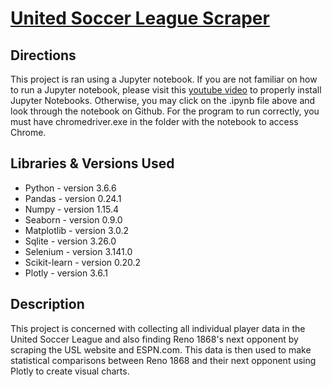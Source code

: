 # [United Soccer League Scraper](https://github.com/justingill/Data-Portfolio/blob/master/USL%20Scraper%20Project/USL_Scraper.ipynb)

## Directions
This project is ran using a Jupyter notebook. If you are not familiar on how to run a Jupyter notebook,
please visit this [youtube video](https://www.youtube.com/watch?v=o6aOqkmrrb4) to properly install Jupyter Notebooks.
Otherwise, you may click on the .ipynb file above and look through the notebook on Github.
For the program to run correctly, you must have chromedriver.exe in the folder with the notebook to access Chrome.

## Libraries & Versions Used
* Python - version 3.6.6
* Pandas - version 0.24.1
* Numpy - version 1.15.4
* Seaborn - version 0.9.0
* Matplotlib - version 3.0.2
* Sqlite - version 3.26.0
* Selenium - version 3.141.0
* Scikit-learn - version 0.20.2
* Plotly - version 3.6.1

## Description
This project is concerned with collecting all individual player data in the United Soccer League and also finding Reno 1868's next opponent by scraping the USL website and ESPN.com. This data is then used to make statistical comparisons between Reno 1868 and their next opponent using Plotly to create visual charts.
